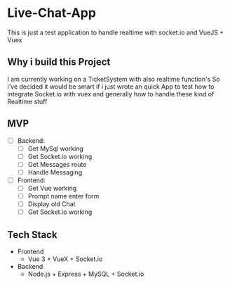 # Live-Chat-App
This is just a test application to handle realtime with socket.io and VueJS + Vuex

## Why i build this Project
I am currently working on a TicketSystem with also realtime function's
So i've decided it would be smart if i just wrote an quick App to test how to integrate Socket.io with vuex
and generally how to handle these kind of Realtime stuff

## MVP
* [ ] Backend:
    * [ ] Get MySql working
    * [ ] Get Socket.io working
    * [ ] Get Messages route
    * [ ] Handle Messaging
* [ ] Frontend:
    * [ ] Get Vue working
    * [ ] Prompt name enter form
    * [ ] Display old Chat
    * [ ] Get Socket.io working

## Tech Stack
* Frontend
    * Vue 3 + VueX + Socket.io
* Backend
    * Node.js + Express + MySQL + Socket.io
